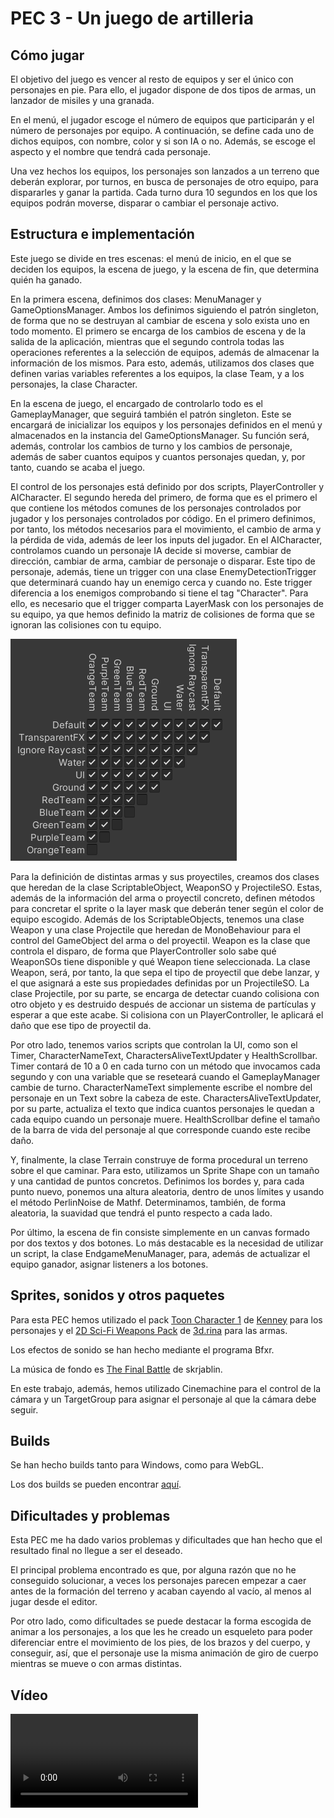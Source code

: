 # PEC 3 - Un juego de artilleria

## Cómo jugar
El objetivo del juego es vencer al resto de equipos y ser el único con personajes en pie. Para ello, el jugador dispone de dos tipos de armas, un lanzador de misiles y una granada.

En el menú, el jugador escoge el número de equipos que participarán y el número de personajes por equipo. A continuación, se define cada uno de dichos equipos, con nombre, color y si son IA o no. Además, se escoge el aspecto y el nombre que tendrá cada personaje.

Una vez hechos los equipos, los personajes son lanzados a un terreno que deberán explorar, por turnos, en busca de personajes de otro equipo, para dispararles y ganar la partida. Cada turno dura 10 segundos en los que los equipos podrán moverse, disparar o cambiar el personaje activo.

## Estructura e implementación
Este juego se divide en tres escenas: el menú de inicio, en el que se deciden los equipos, la escena de juego, y la escena de fin, que determina quién ha ganado.

En la primera escena, definimos dos clases: MenuManager y GameOptionsManager. Ambos los definimos siguiendo el patrón singleton, de forma que no se destruyan al cambiar de escena y solo exista uno en todo momento. El primero se encarga de los cambios de escena y de la salida de la aplicación, mientras que el segundo controla todas las operaciones referentes a la selección de equipos, además de almacenar la información de los mismos. Para esto, además, utilizamos dos clases que definen varias variables referentes a los equipos, la clase Team, y a los personajes, la clase Character.

En la escena de juego, el encargado de controlarlo todo es el GameplayManager, que seguirá también el patrón singleton. Este se encargará de inicializar los equipos y los personajes definidos en el menú y almacenados en la instancia del GameOptionsManager. Su función será, además, controlar los cambios de turno y los cambios de personaje, además de saber cuantos equipos y cuantos personajes quedan, y, por tanto, cuando se acaba el juego.

El control de los personajes está definido por dos scripts, PlayerController y AICharacter. El segundo hereda del primero, de forma que es el primero el que contiene los métodos comunes de los personajes controlados por jugador y los personajes controlados por código. En el primero definimos, por tanto, los métodos necesarios para el movimiento, el cambio de arma y la pérdida de vida, además de leer los inputs del jugador. En el AICharacter, controlamos cuando un personaje IA decide si moverse, cambiar de dirección, cambiar de arma, cambiar de personaje o disparar. Este tipo de personaje, además, tiene un trigger con una clase EnemyDetectionTrigger que determinará cuando hay un enemigo cerca y cuando no. Este trigger diferencia a los enemigos comprobando si tiene el tag "Character". Para ello, es necesario que el trigger comparta LayerMask con los personajes de su equipo, ya que hemos definido la matriz de colisiones de forma que se ignoran las colisiones con tu equipo.

![Matriz de colisiones](matrizDeColisiones.PNG)

Para la definición de distintas armas y sus proyectiles, creamos dos clases que heredan de la clase ScriptableObject, WeaponSO y ProjectileSO. Estas, además de la información del arma o proyectil concreto, definen métodos para concretar el sprite o la layer mask que deberán tener según el color de equipo escogido. Además de los ScriptableObjects, tenemos una clase Weapon y una clase Projectile que heredan de MonoBehaviour para el control del GameObject del arma o del proyectil. Weapon es la clase que controla el disparo, de forma que PlayerController solo sabe qué WeaponSOs tiene disponible y qué Weapon tiene seleccionada. La clase Weapon, será, por tanto, la que sepa el tipo de proyectil que debe lanzar, y el que asignará a este sus propiedades definidas por un ProjectileSO. La clase Projectile, por su parte, se encarga de detectar cuando colisiona con otro objeto y es destruido después de accionar un sistema de partículas y esperar a que este acabe. Si colisiona con un PlayerController, le aplicará el daño que ese tipo de proyectil da.

Por otro lado, tenemos varios scripts que controlan la UI, como son el Timer, CharacterNameText, CharactersAliveTextUpdater y HealthScrollbar. Timer contará de 10 a 0 en cada turno con un método que invocamos cada segundo y con una variable que se reseteará cuando el GameplayManager cambie de turno. CharacterNameText simplemente escribe el nombre del personaje en un Text sobre la cabeza de este. CharactersAliveTextUpdater, por su parte, actualiza el texto que indica cuantos personajes le quedan a cada equipo cuando un personaje muere. HealthScrollbar define el tamaño de la barra de vida del personaje al que corresponde cuando este recibe daño.

Y, finalmente, la clase Terrain construye de forma procedural un terreno sobre el que caminar. Para esto, utilizamos un Sprite Shape con un tamaño y una cantidad de puntos concretos. Definimos los bordes y, para cada punto nuevo, ponemos una altura aleatoria, dentro de unos límites y usando el método PerlinNoise de Mathf. Determinamos, también, de forma aleatoria, la suavidad que tendrá el punto respecto a cada lado.

Por último, la escena de fin consiste simplemente en un canvas formado por dos textos y dos botones. Lo más destacable es la necesidad de utilizar un script, la clase EndgameMenuManager, para, además de actualizar el equipo ganador, asignar listeners a los botones.

## Sprites, sonidos y otros paquetes
Para esta PEC hemos utilizado el pack [Toon Character 1](https://www.kenney.nl/assets/toon-characters-1) de [Kenney](https://www.kenney.nl/) para los personajes y el [2D Sci-Fi Weapons Pack](https://assetstore.unity.com/packages/2d/textures-materials/2d-sci-fi-weapons-pack-22679) de [3d.rina](https://assetstore.unity.com/publishers/2703) para las armas.

Los efectos de sonido se han hecho mediante el programa Bfxr.

La música de fondo es [The Final Battle](https://opengameart.org/content/the-final-battle) de skrjablin.

En este trabajo, además, hemos utilizado Cinemachine para el control de la cámara y un TargetGroup para asignar el personaje al que la cámara debe seguir.

## Builds
Se han hecho builds tanto para Windows, como para WebGL.

Los dos builds se pueden encontrar [aquí](https://fuscor.itch.io/p2d-pec-3-un-juego-de-artillera).

## Dificultades y problemas
Esta PEC me ha dado varios problemas y dificultades que han hecho que el resultado final no llegue a ser el deseado.

El principal problema encontrado es que, por alguna razón que no he conseguido solucionar, a veces los personajes parecen empezar a caer antes de la formación del terreno y acaban cayendo al vacío, al menos al jugar desde el editor.

Por otro lado, como dificultades se puede destacar la forma escogida de animar a los personajes, a los que les he creado un esqueleto para poder diferenciar entre el movimiento de los pies, de los brazos y del cuerpo, y conseguir, así, que el personaje use la misma animación de giro de cuerpo mientras se mueve o con armas distintas.

## Vídeo
![](PEC3_video.mp4)
